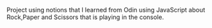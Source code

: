 Project using notions that I learned from Odin using JavaScript about Rock,Paper and Scissors that is playing in the console.
